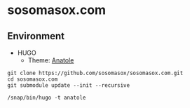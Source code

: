 # sosomasox.com

## Environment
- HUGO
    - Theme: [Anatole](https://themes.gohugo.io/anatole/)

```
git clone https://github.com/sosomasox/sosomasox.com.git
cd sosomasox.com
git submodule update --init --recursive
```

```
/snap/bin/hugo -t anatole
```
